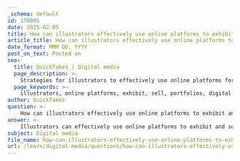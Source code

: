 ```yaml
---
_schema: default
id: 170095
date: 2025-02-05
title: How can illustrators effectively use online platforms to exhibit and sell their work?
article_title: How can illustrators effectively use online platforms to exhibit and sell their work?
date_format: MMM DD, YYYY
post_on_text: Posted on
seo:
  title: QuickTakes | Digital media
  page_description: >-
    Strategies for illustrators to effectively use online platforms for exhibiting and selling their artwork, including building portfolios, leveraging social media, engaging in communities, and participating in competitions.
  page_keywords: >-
    illustrators, online platforms, exhibit, sell, portfolios, digital marketplace, social media, community engagement, email marketing, art directors, illustration competitions, promotional materials
author: QuickTakes
question: >-
    How can illustrators effectively use online platforms to exhibit and sell their work?
answer: >-
    Illustrators can effectively use online platforms to exhibit and sell their work through a combination of showcasing their portfolios, engaging with communities, and leveraging social media. Here are several strategies to maximize their presence and sales potential:\n\n1. **Utilize Digital Portfolio Platforms**: Websites like Behance, Dribbble, and ArtStation allow illustrators to create visually appealing portfolios that showcase their best work. These platforms not only serve as a gallery but also facilitate networking with other creatives. Engaging with others' portfolios by providing feedback can help build a supportive community.\n\n2. **Sell on Online Marketplaces**: Platforms such as Society6, Spoonflower, and Etsy enable illustrators to sell their artwork directly to consumers. These sites allow artists to set up their own stores, offering prints, merchandise, and custom designs. This direct-to-consumer approach helps illustrators build their brands and reach a broader audience.\n\n3. **Leverage Social Media**: Social media platforms like Instagram, Twitter, and Pinterest are powerful tools for illustrators to promote their work. By sharing their art, process, and updates, illustrators can attract followers and potential clients. For instance, posting progress shots or behind-the-scenes content can engage audiences and create a personal connection.\n\n4. **Create Engaging Content**: Illustrators can enhance their online presence by creating content that resonates with their audience. This could include tutorials, time-lapse videos of their work, or blog posts discussing their creative process. Such content not only showcases their skills but also positions them as knowledgeable professionals in their field.\n\n5. **Participate in Illustration Communities**: Joining online communities and forums dedicated to illustration can provide valuable networking opportunities. Engaging with fellow artists, sharing experiences, and participating in discussions can lead to collaborations and referrals.\n\n6. **Promote Through Email Marketing**: Building an email list allows illustrators to communicate directly with their audience. Regular newsletters featuring new work, upcoming projects, or exclusive offers can keep followers engaged and encourage sales.\n\n7. **Engage in Illustration Competitions**: Participating in online illustration competitions can increase visibility and credibility. Winning or even being shortlisted can provide exposure to potential clients and help illustrators stand out in a crowded market.\n\n8. **Research and Connect with Art Directors**: Understanding the needs and preferences of art directors can help illustrators tailor their portfolios. Platforms like LinkedIn can be used to connect with industry professionals, while personalized outreach can lead to potential commissions.\n\n9. **Create Handmade Promotional Materials**: Sending unique, handmade items such as postcards or zines to potential clients can leave a lasting impression. This personal touch demonstrates creativity and dedication, making it more likely for art directors to remember the illustrator.\n\nBy combining these strategies, illustrators can effectively exhibit and sell their work online, build professional relationships, and enhance their visibility in the competitive illustration market.
subject: Digital media
file_name: how-can-illustrators-effectively-use-online-platforms-to-exhibit-and-sell-their-work.md
url: /learn/digital-media/questions/how-can-illustrators-effectively-use-online-platforms-to-exhibit-and-sell-their-work
---
```


&nbsp;